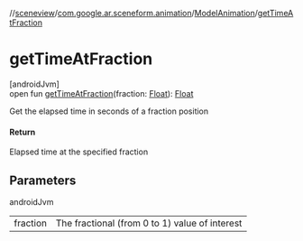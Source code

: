 //[sceneview](../../../index.md)/[com.google.ar.sceneform.animation](../index.md)/[ModelAnimation](index.md)/[getTimeAtFraction](get-time-at-fraction.md)

# getTimeAtFraction

[androidJvm]\
open fun [getTimeAtFraction](get-time-at-fraction.md)(fraction: [Float](https://kotlinlang.org/api/latest/jvm/stdlib/kotlin/-float/index.html)): [Float](https://kotlinlang.org/api/latest/jvm/stdlib/kotlin/-float/index.html)

Get the elapsed time in seconds of a fraction position

#### Return

Elapsed time at the specified fraction

## Parameters

androidJvm

| | |
|---|---|
| fraction | The fractional (from 0 to 1) value of interest |
